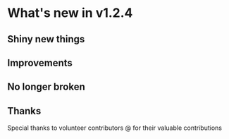 # What's new in v1.2.4

## Shiny new things

## Improvements

## No longer broken

## Thanks

Special thanks to volunteer contributors @ for their valuable contributions
